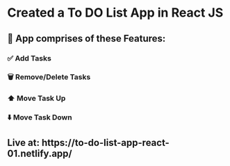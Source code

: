 <h1>Created a To DO List App in React JS</h2>
<h2>📝 App comprises of these Features:
<h3>✅ Add Tasks</h3>
<h3>🗑️ Remove/Delete Tasks</h3>
<h3>⬆️ Move Task Up</h3>
<h3>⬇️ Move Task Down</h2></h3>
<h2>Live at: https://to-do-list-app-react-01.netlify.app/</h2>
